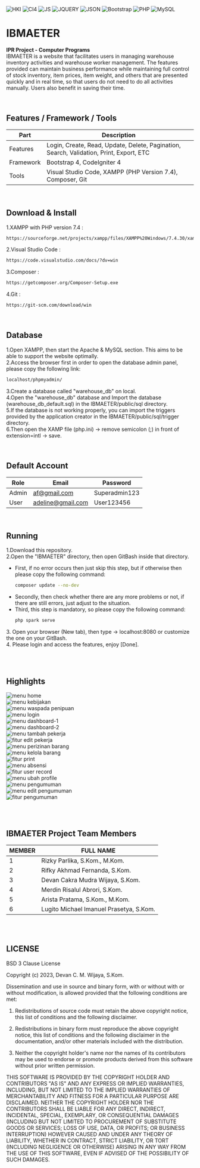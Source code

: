 ![HKI](https://img.shields.io/badge/Project-HKI-blue?logo=github&color=%23F7DF1E)
![CI4](https://img.shields.io/badge/-Codeigniter4-darkblue?style=flat&logo=Codeigniter)
![JS](https://img.shields.io/badge/Javascript-brown.svg?&style=flat&logo=javascript&logoColor=%23F7DF1E)
![JQUERY](https://img.shields.io/badge/JQuery-%23323330.svg?&style=flat&logo=jquery&logoColor=%23F7DF1E&color=FF3366)
![JSON](https://img.shields.io/badge/JSON-%23323330.svg?&style=flat&logo=json&logoColor=%23F7DF1E&color=9900FF)
![Bootstrap](https://img.shields.io/badge/-Bootstrap-purple.svg?&logo=bootstrap&logoColor=white)
![PHP](https://img.shields.io/badge/-PHP-darkgreen.svg?&logo=PHP&logoColor=white)
![MySQL](https://img.shields.io/badge/-MySQL-darkcyan.svg?style=flat&logo=mysql&logoColor=white)

# IBMAETER
<strong>IPR Project - Computer Programs</strong><br>
IBMAETER is a website that facilitates users in managing warehouse inventory activities and warehouse worker management. The features provided can maintain business performance while maintaining full control of stock inventory, item prices, item weight, and others that are presented quickly and in real time, so that users do not need to do all activities manually. Users also benefit in saving their time.

<br>

## Features / Framework / Tools
| Part | Description |
| --- | --- |
| Features | Login, Create, Read, Update, Delete, Pagination, Search, Validation, Print, Export, ETC |
| Framework | Bootstrap 4, CodeIgniter 4 |
| Tools | Visual Studio Code, XAMPP (PHP Version 7.4), Composer, Git |

<br>

## Download & Install
1.XAMPP with PHP version 7.4 :
```bash
https://sourceforge.net/projects/xampp/files/XAMPP%20Windows/7.4.30/xampp-windows-x64-7.4.30-1-VC15-installer.exe/download
```
2.Visual Studio Code :
```bash
https://code.visualstudio.com/docs/?dv=win
```
3.Composer :
```bash
https://getcomposer.org/Composer-Setup.exe
```
4.Git :
```bash
https://git-scm.com/download/win
```

<br>

## Database
1.Open XAMPP, then start the Apache & MySQL section. This aims to be able to support the website optimally.<br>
2.Access the browser first in order to open the database admin panel, please copy the following link:
```bash
localhost/phpmyadmin/
```
3.Create a database called "warehouse_db" on local.<br>
4.Open the "warehouse_db" database and Import the database (warehouse_db_default.sql) in the IBMAETER/public/sql directory.<br>
5.If the database is not working properly, you can import the triggers provided by the application creator in the IBMAETER/public/sql/trigger directory.<br>
6.Then open the XAMP file (php.ini) -> remove semicolon (;) in front of extension=intl -> save.

<br>

## Default Account
| Role | Email | Password |
| --- | --- | --- |
| Admin | af@gmail.com | Superadmin123 |
| User | adeline@gmail.com | User123456 |

<br>

## Running
1.Download this repository.<br>
2.Open the "IBMAETER" directory, then open GitBash inside that directory.<br>
<ul>
    <li>First, if no error occurs then just skip this step, but if otherwise then please copy the following command:</li>
  
````bash
composer update --no-dev
````
<li>Secondly, then check whether there are any more problems or not, if there are still errors, just adjust to the situation.</li>
<li>Third, this step is mandatory, so please copy the following command:</li>

````bash
php spark serve
````
</ul>
3. Open your browser (New tab), then type -> localhost:8080 or customize the one on your GitBash.<br>
4. Please login and access the features, enjoy [Done].

<br><br>

## Highlights
<img alt="menu home" src="https://github.com/devancakra/IBMAETER/assets/54527592/b5e21391-03bd-4383-ad51-ff568195b6eb"><br>
<img alt="menu kebijakan" src="https://github.com/devancakra/IBMAETER/assets/54527592/1f153c11-9bec-4410-8299-3482c6b76bf0"><br>
<img alt="menu waspada penipuan" src="https://github.com/devancakra/IBMAETER/assets/54527592/139ddd95-5e66-4ce5-90df-1836e569611c"><br>
<img alt="menu login" src="https://github.com/devancakra/IBMAETER/assets/54527592/7f4c8e7c-1680-44c0-bdcc-e8053563ed74"><br>
<img alt="menu dashboard-1" src="https://github.com/devancakra/IBMAETER/assets/54527592/505474f2-0470-48fa-96c3-9d688d6cef49"><br>
<img alt="menu dashboard-2" src="https://github.com/devancakra/IBMAETER/assets/54527592/c0a7f6cb-e2b1-4df0-af52-cf6bd7dcbc82"><br>
<img alt="menu tambah pekerja" src="https://github.com/devancakra/IBMAETER/assets/54527592/82002203-22e1-4e60-9e1b-1f0e3851a77f"><br>
<img alt="fitur edit pekerja" src="https://github.com/devancakra/IBMAETER/assets/54527592/631cd95a-417d-4753-9e3c-a5f70bc54bf8"><br>
<img alt="menu perizinan barang" src="https://github.com/devancakra/IBMAETER/assets/54527592/d2dcff65-b527-48fa-93d1-e4ad4cbbdaa7"><br>
<img alt="menu kelola barang" src="https://github.com/devancakra/IBMAETER/assets/54527592/48e56a4f-394a-46b3-ae9e-94e508f48366"><br>
<img alt="fitur print" src="https://github.com/devancakra/IBMAETER/assets/54527592/c8f4e484-fc07-43c2-80b2-60fc0091d326"><br>
<img alt="menu absensi" src="https://github.com/devancakra/IBMAETER/assets/54527592/541eeab4-2c09-46ed-bb1c-ee4567947007"><br>
<img alt="fitur user record" src="https://github.com/devancakra/IBMAETER/assets/54527592/dba734b5-9f92-43bb-9624-3e1bb54a450c"><br>
<img alt="menu ubah profile" src="https://github.com/devancakra/IBMAETER/assets/54527592/2bcd0723-6088-448c-b729-b79c20e5fee2"><br>
<img alt="menu pengumuman" src="https://github.com/devancakra/IBMAETER/assets/54527592/22b011c9-8bf2-479a-bd71-d7ff9f172457"><br>
<img alt="menu edit pengumuman" src="https://github.com/devancakra/IBMAETER/assets/54527592/e0c5762f-0645-419b-a1b9-893e2da9de35"><br>
<img alt="fitur pengumuman" src="https://github.com/devancakra/IBMAETER/assets/54527592/89a0b96b-b4b7-44d7-af30-d02346e6c764">

<br><br>

## IBMAETER Project Team Members
| MEMBER | FULL NAME |
| --- | --- |
| 1 | Rizky Parlika, S.Kom., M.Kom. |
| 2 | Rifky Akhmad Fernanda, S.Kom. |
| 3 | Devan Cakra Mudra Wijaya, S.Kom. |
| 4 | Merdin Risalul Abrori, S.Kom. |
| 5 | Arista Pratama, S.Kom., M.Kom. |
| 6 | Lugito Michael Imanuel Prasetya, S.Kom. |

<br><br>

## LICENSE
BSD 3 Clause License

Copyright (c) 2023, Devan C. M. Wijaya, S.Kom.

Dissemination and use in source and binary form, with or without with or without modification, is allowed provided that the following conditions are met:


1. Redistributions of source code must retain the above copyright notice, this list of conditions and the following disclaimer.

2. Redistributions in binary form must reproduce the above copyright notice, this list of conditions and the following disclaimer in the documentation, and/or other materials included with the distribution.

3. Neither the copyright holder's name nor the names of its contributors may be used to endorse or promote products derived from this software without prior written permission.

THIS SOFTWARE IS PROVIDED BY THE COPYRIGHT HOLDER AND CONTRIBUTORS "AS IS" AND ANY EXPRESS OR IMPLIED WARRANTIES, INCLUDING, BUT NOT LIMITED TO THE IMPLIED WARRANTIES OF MERCHANTABILITY AND FITNESS FOR A PARTICULAR PURPOSE ARE DISCLAIMED. NEITHER THE COPYRIGHT HOLDER NOR THE CONTRIBUTORS SHALL BE LIABLE FOR ANY DIRECT, INDIRECT, INCIDENTAL, SPECIAL, EXEMPLARY, OR CONSEQUENTIAL DAMAGES (INCLUDING BUT NOT LIMITED TO PROCUREMENT OF SUBSTITUTE GOODS OR SERVICES; LOSS OF USE, DATA, OR PROFITS; OR BUSINESS INTERRUPTION) HOWEVER CAUSED AND UNDER ANY THEORY OF LIABILITY, WHETHER IN CONTRACT, STRICT LIABILITY, OR TORT (INCLUDING NEGLIGENCE OR OTHERWISE) ARISING IN ANY WAY FROM THE USE OF THIS SOFTWARE, EVEN IF ADVISED OF THE POSSIBILITY OF SUCH DAMAGES.
